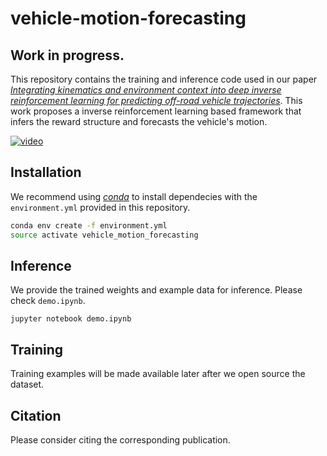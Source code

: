 # vehicle-motion-forecasting
## Work in progress.

This repository contains the training and inference code used in our paper *[Integrating kinematics and environment context into deep inverse reinforcement learning for predicting off-road vehicle trajectories](https://arxiv.org/abs/1810.07225)*. This work proposes a inverse reinforcement learning based framework that infers the reward structure and forecasts the vehicle's motion.

[![video](https://img.youtube.com/vi/nuJjIdEEDBk/0.jpg)](https://www.youtube.com/watch?v=nuJjIdEEDBk)

## Installation
We recommend using *[conda](https://conda.io/docs/)* to install dependecies with the `environment.yml` provided in this repository.
```bash
conda env create -f environment.yml
source activate vehicle_motion_forecasting
```

## Inference
We provide the trained weights and example data for inference. Please check `demo.ipynb`.
```
jupyter notebook demo.ipynb
```

## Training
Training examples will be made available later after we open source the dataset.

## Citation
Please consider citing the corresponding publication.
